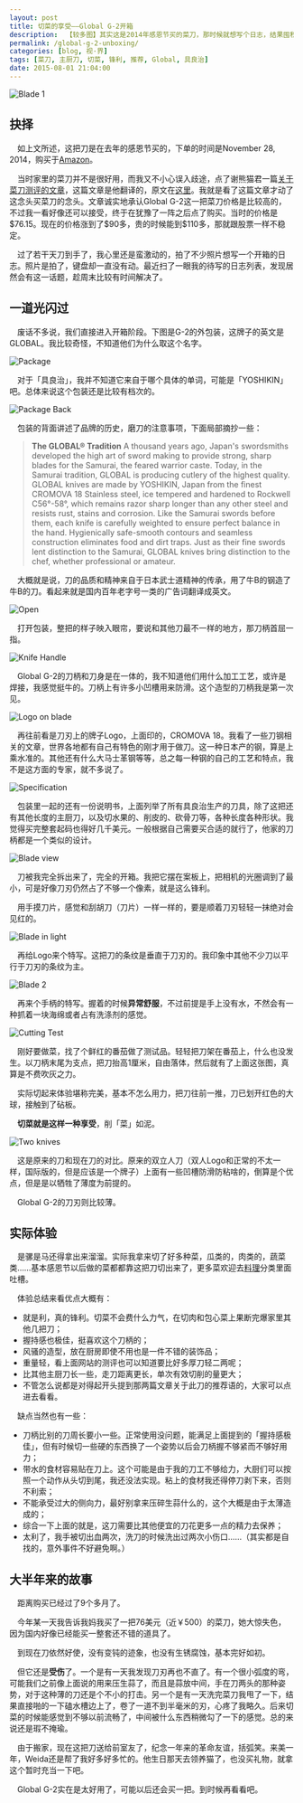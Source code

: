 ```yaml
---
layout: post
title: 切菜的享受——Global G-2开箱
description:  【较多图】其实这是2014年感恩节买的菜刀，那时候就想写个日志，结果囤积到了现在。不过好像也不算晚，刀的品质Hold得住。
permalink: /global-g-2-unboxing/
categories: [blog, 视·界]
tags: [菜刀, 主厨刀, 切菜, 锋利, 推荐, Global, 具良治]
date: 2015-08-01 21:04:00
--- 
```


![Blade 1](http://lanternd.qiniudn.com/Pic4Post/global-g-2/IMG_6312.jpg "刀刃")

## 抉择

　如上文所述，这把刀是在去年的感恩节买的，下单的时间是November 28, 2014，购买于[Amazon](http://www.amazon.com/Global-G-2-inch-Chefs-Knife/dp/B00005OL44/ref=sr_1_1?ie=UTF8&qid=1438485767&sr=8-1&keywords=global+g-2)。

　当时家里的菜刀并不是很好用，而我又不小心误入歧途，点了谢熊猫君一篇[关于菜刀测评的文章](http://zhuanlan.zhihu.com/xiepanda/19629951)，这篇文章是他翻译的，原文在[这里](http://www.cookingforengineers.com/article/129/Chefs-Knives-Rated)。我就是看了这篇文章才动了这念头买菜刀的念头。文章诚实地承认Global G-2这一把菜刀价格是比较高的，不过我一看好像还可以接受，终于在犹豫了一阵之后点了购买。当时的价格是\$76.15。现在的价格涨到了\$90多，贵的时候能到\$110多，那就跟股票一样不稳定。

　过了若干天刀到手了，我心里还是蛮激动的，拍了不少照片想写一个开箱的日志。照片是拍了，键盘却一直没有动。最近扫了一眼我的待写的日志列表，发现居然会有这一话题，趁周末比较有时间解决了。

## 一道光闪过

　废话不多说，我们直接进入开箱阶段。下图是G-2的外包装，这牌子的英文是GLOBAL。我比较奇怪，不知道他们为什么取这个名字。

![Package](http://lanternd.qiniudn.com/Pic4Post/global-g-2/IMG_6274.jpg "外包装")

　对于「具良治」，我并不知道它来自于哪个具体的单词，可能是「YOSHIKIN」吧。总体来说这个包装还是比较有档次的。


![Package Back](http://lanternd.qiniudn.com/Pic4Post/global-g-2/IMG_6276.jpg "包装背面")

　包装的背面讲述了品牌的历史，磨刀的注意事项，下面局部摘抄一些：

> **The GLOBAL® Tradition**
> A thousand years ago, Japan's swordsmiths developed the high art of sword making to provide strong, sharp blades for the Samurai, the feared warrior caste.
> Today, in the Samurai tradition, GLOBAL is producing cutlery of the highest quality.
> GLOBAL knives are made by YOSHIKIN, Japan from the finest CROMOVA 18 Stainless steel, ice tempered and hardened to Rockwell C56°-58°, which remains razor sharp longer than any other steel and resists rust, stains and corrosion.
> Like the Samurai swords before them, each knife is carefully weighted to ensure perfect balance in the hand.
> Hygienically safe-smooth contours and seamless construction eliminates food and dirt traps.
> Just as their fine swords lent distinction to the Samurai, GLOBAL knives bring distinction to the chef, whether professional or amateur.

　大概就是说，刀的品质和精神来自于日本武士道精神的传承，用了牛B的钢造了牛B的刀。看起来就是国内百年老字号一类的广告词翻译成英文。

![Open](http://lanternd.qiniudn.com/Pic4Post/global-g-2/IMG_6279.jpg "开封")

　打开包装，整把的样子映入眼帘，要说和其他刀最不一样的地方，那刀柄首屈一指。

![Knife Handle](http://lanternd.qiniudn.com/Pic4Post/global-g-2/IMG_6282.jpg "刀柄")

　Global G-2的刀柄和刀身是在一体的，我不知道他们用什么加工工艺，或许是焊接，我感觉挺牛的。刀柄上有许多小凹槽用来防滑。这个造型的刀柄我是第一次见。

![Logo on blade](http://lanternd.qiniudn.com/Pic4Post/global-g-2/IMG_6288.jpg "刀面Logo")

　再往前看是刀刃上的牌子Logo，上面印的，CROMOVA 18。我看了一些刀钢相关的文章，世界各地都有自己有特色的刚才用于做刀。这一种日本产的钢，算是上乘水准的。其他还有什么大马士革钢等等，总之每一种钢的自己的工艺和特点，我不是这方面的专家，就不多说了。

![Specification](http://lanternd.qiniudn.com/Pic4Post/global-g-2/IMG_6290.jpg "Global刀具一览")

　包装里一起的还有一份说明书，上面列举了所有具良治生产的刀具，除了这把还有其他长度的主厨刀，以及切水果的、削皮的、砍骨刀等，各种长度各种形状。我觉得买完整套起码也得好几千美元。一般根据自己需要买合适的就行了，他家的刀柄都是一个类似的设计。

![Blade view](http://lanternd.qiniudn.com/Pic4Post/global-g-2/IMG_6304.jpg "刀刃后视图")

　刀被我完全拆出来了，完全的开箱。我把它摆在案板上，把相机的光圈调到了最小，可是好像刀刃仍然占了不够一个像素，就是这么锋利。

　用手摸刀片，感觉和刮胡刀（刀片）一样一样的，要是顺着刀刃轻轻一抹绝对会见红的。

![Blade in light](http://lanternd.qiniudn.com/Pic4Post/global-g-2/IMG_6308.jpg "光下的刀刃")

　再给Logo来个特写。这把刀的条纹是垂直于刀刃的。我印象中其他不少刀以平行于刀刃的条纹为主。

![Blade 2](http://lanternd.qiniudn.com/Pic4Post/global-g-2/IMG_6314.jpg "刀柄")

　再来个手柄的特写。握着的时候**异常舒服**，不过前提是手上没有水，不然会有一种抓着一块海绵或者占有洗涤剂的感觉。

![Cutting Test](http://lanternd.qiniudn.com/Pic4Post/global-g-2/IMG_6322.jpg "下刀测试")

　刚好要做菜，找了个鲜红的番茄做了测试品。轻轻把刀架在番茄上，什么也没发生。以刀柄末尾为支点，把刀抬高1厘米，自由落体，然后就有了上面这张图，真算是不费吹灰之力。

　实际切起来体验堪称完美，基本不怎么用力，把刀往前一推，刀已划开红色的大球，接触到了砧板。

　**切菜就是这样一种享受**，削「菜」如泥。

![Two knives](http://lanternd.qiniudn.com/Pic4Post/global-g-2/IMG_6327.jpg "双立人 &  具良治")

　这是原来的刀和现在刀的对比。原来的双立人刀（双人Logo和正常的不太一样，国际版的，但是应该是一个牌子）上面有一些凹槽防滑防粘啥的，倒算是个优点，但是是以牺牲了薄度为前提的。

　Global G-2的刀刃则比较薄。

## 实际体验

　是骡是马还得拿出来溜溜。实际我拿来切了好多种菜，瓜类的，肉类的，蔬菜类……基本感恩节以后做的菜都都靠这把刀切出来了，更多菜欢迎去[料理](/cuisine)分类里面吐槽。

　体验总结来看优点大概有：

- 就是利，真的锋利。切菜不会费什么力气，在切肉和包心菜上果断完爆家里其他几把刀；
- 握持感也极佳，挺喜欢这个刀柄的；
- 风骚的造型，放在厨房即使不用也是一件不错的装饰品；
- 重量轻，看上面网站的测评也可以知道要比好多厚刀轻二两呢；
- 比其他主厨刀长一些，走刀距离更长，单次有效切削的量更大；
- 不管怎么说都是对得起开头提到那两篇文章关于此刀的推荐语的，大家可以点进去看看。

　缺点当然也有一些：

- 刀柄比别的刀周长要小一些。正常使用没问题，能满足上面提到的「握持感极佳」，但有时候切一些硬的东西换了一个姿势以后会刀柄握不够紧而不够好用力；
- 带水的食材容易贴在刀上。这个可能是由于我的刀工不够给力，大厨们可以按照一个动作从头切到尾，我还没法实现。粘上的食材我还得停刀剥下来，否则不利索；
- 不能承受过大的侧向力，最好别拿来压碎生蒜什么的，这个大概是由于太薄造成的；
- 综合一下上面的就是，这刀需要比其他便宜的刀花更多一点的精力去保养；
- 太利了，我手被切出血两次，洗刀的时候洗出过两次小伤口……（其实都是自找的，意外事件不好避免啊。）

## 大半年来的故事

　距离购买已经过了9个多月了。

　今年某一天我告诉我妈我买了一把76美元（近￥500）的菜刀，她大惊失色，因为国内好像已经能买一整套还不错的道具了。

　到现在刀依然好使，没有变钝的迹象，也没有生锈腐蚀，基本完好如初。

　但它还是**受伤**了。一个是有一天我发现刀刃再也不直了。有一个很小弧度的弯，可能我们之前像上面说的用来压生蒜了，而且是蒜放中间，手在刀两头的那种姿势，对于这种薄的刀还是个不小的打击。另一个是有一天洗完菜刀我甩了一下，结果直接啪的一下磕水槽边上了，卷了一道不到半毫米的刃，心疼了我略久。后来切菜的时候能感觉到不够以前流畅了，中间被什么东西稍微勾了一下的感觉。总的来说还是瑕不掩瑜。

　由于搬家，现在这把刀送给前室友了，纪念一年来的革命友谊，括弧笑。来美一年，Weida还是帮了我好多好多忙的。他生日那天去领养猫了，也没买礼物，就拿这个暂时充当一下吧。

　Global G-2实在是太好用了，可能以后还会买一把。到时候再看看吧。
